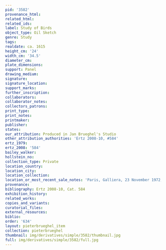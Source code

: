 ```yaml
---
pid: '3582'
provenance_html: 
related_html: 
related_ids: 
label: Study of Birds
object_type: Oil Sketch
genre: Study
tags: 
realdate: ca. 1615
height_cm: '24'
width_cm: '34.5'
diameter_cm: 
plate_dimensions: 
support: Panel
drawing_medium: 
signature: 
signature_location: 
support_marks: 
further_inscription: 
collaborators: 
collaborator_notes: 
collectors_patrons: 
print_type: 
print_notes: 
printmaker: 
publisher: 
states: 
our_attribution: Produced in Jan Brueghel's Studio
other_attribution_authorities: 'Ertz 2008-10, #584'
ertz_1979: 
ertz_2008: '584'
bailey_walker: 
hollstein_no: 
collection_type: Private
location_country: 
location_city: 
location_collection: 
location_or_most_recent_sale_notes: 'Paris, Galliera, 23 November 1972, #28'
provenance: 
bibliography: Ertz 2008-10, Cat. 584
exhibition_history: 
related_works: 
copies_and_variants: 
curatorial_files: 
external_resources: 
biblio: 
order: '634'
layout: pieterbrueghel_item
collection: pieterbrueghel
thumbnail: img/derivatives/simple/3582/thumbnail.jpg
full: img/derivatives/simple/3582/full.jpg
---
```

